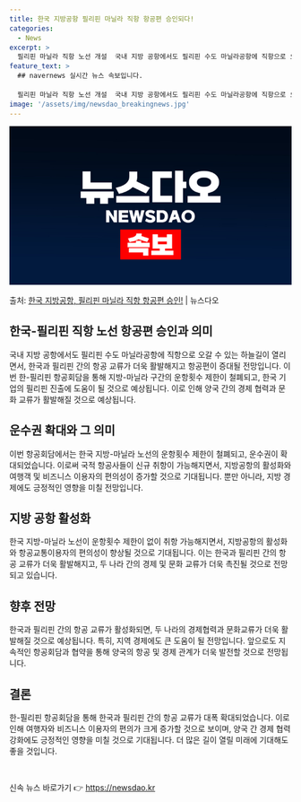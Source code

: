 ```yaml
---
title: 한국 지방공항 필리핀 마닐라 직항 항공편 승인되다!
categories:
  - News
excerpt: >
  필리핀 마닐라 직항 노선 개설  국내 지방 공항에서도 필리핀 수도 마닐라공항에 직항으로 오갈 수 있는 하늘길…
feature_text: >
  ## navernews 실시간 뉴스 속보입니다.

  필리핀 마닐라 직항 노선 개설  국내 지방 공항에서도 필리핀 수도 마닐라공항에 직항으로 오갈 수 있는 하늘길…
image: '/assets/img/newsdao_breakingnews.jpg'
---
```


![뉴스다오 속보](/assets/img/newsdao_breakingnews.jpg)

<p>출처: <a href="https://newsdao.kr/4678" rel="dofollow">한국 지방공항, 필리핀 마닐라 직항 항공편 승인!</a> | 뉴스다오</p>

<h2 data-ke-size="size26">한국-필리핀 직항 노선 항공편 승인과 의미</h2>
국내 지방 공항에서도 필리핀 수도 마닐라공항에 직항으로 오갈 수 있는 하늘길이 열리면서, 한국과 필리핀 간의 항공 교류가 더욱 활발해지고 항공편이 증대될 전망입니다. 이번 한-필리핀 항공회담을 통해 지방-마닐라 구간의 운항횟수 제한이 철폐되고, 한국 기업의 필리핀 진출에 도움이 될 것으로 예상됩니다. 이로 인해 양국 간의 경제 협력과 문화 교류가 활발해질 것으로 예상됩니다.

<h2 data-ke-size="size26">운수권 확대와 그 의미</h2>
이번 항공회담에서는 한국 지방-마닐라 노선의 운항횟수 제한이 철폐되고, 운수권이 확대되었습니다. 이로써 국적 항공사들이 신규 취항이 가능해지면서, 지방공항의 활성화와 여행객 및 비즈니스 이용자의 편의성이 증가할 것으로 기대됩니다. 뿐만 아니라, 지방 경제에도 긍정적인 영향을 미칠 전망입니다.

<h2 data-ke-size="size26">지방 공항 활성화</h2>
한국 지방-마닐라 노선이 운항횟수 제한이 없이 취항 가능해지면서, 지방공항의 활성화와 항공교통이용자의 편의성이 향상될 것으로 기대됩니다. 이는 한국과 필리핀 간의 항공 교류가 더욱 활발해지고, 두 나라 간의 경제 및 문화 교류가 더욱 촉진될 것으로 전망되고 있습니다.

<h2 data-ke-size="size26">향후 전망</h2>
한국과 필리핀 간의 항공 교류가 활성화되면, 두 나라의 경제협력과 문화교류가 더욱 활발해질 것으로 예상됩니다. 특히, 지역 경제에도 큰 도움이 될 전망입니다. 앞으로도 지속적인 항공회담과 협약을 통해 양국의 항공 및 경제 관계가 더욱 발전할 것으로 전망됩니다.

<h2 data-ke-size="size26">결론</h2>
한-필리핀 항공회담을 통해 한국과 필리핀 간의 항공 교류가 대폭 확대되었습니다. 이로 인해 여행자와 비즈니스 이용자의 편의가 크게 증가할 것으로 보이며, 양국 간 경제 협력 강화에도 긍정적인 영향을 미칠 것으로 기대됩니다. 더 많은 길이 열릴 미래에 기대해도 좋을 것입니다.

<p data-ke-size="size16">&nbsp;</p> 

신속 뉴스 바로가기 👉 <a href="https://newsdao.kr" rel="dofollow">https://newsdao.kr</a>


